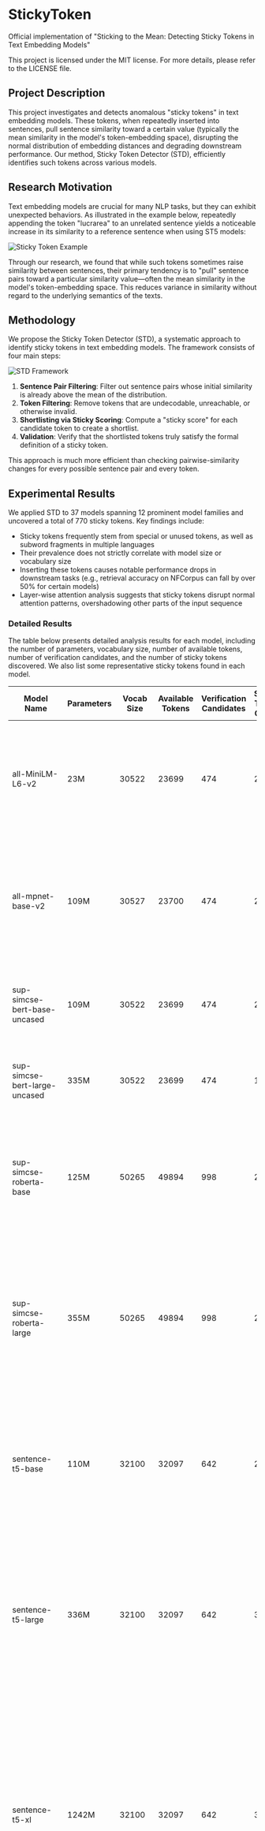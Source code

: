 # StickyToken

Official implementation of "Sticking to the Mean: Detecting Sticky Tokens in Text Embedding Models"

<!-- **Martin Kuo<sup>\*</sup>,** **Jianyi Zhang<sup>\*</sup>,** **Aolin Ding<sup></sup>,** **Qinsi Wang<sup></sup>,** **Louis DiValentin<sup></sup>,** **Yujia Bao<sup></sup>,** **Wei Wei<sup></sup>,** **Hai Li<sup></sup>,** **Yiran Chen<sup></sup>** -->

This project is licensed under the MIT license. For more details, please refer to the LICENSE file.

<!-- Paper Link: [📖[Paper Link]()]

Website Link: [[🕶️StickyToken]()] -->

## Project Description

This project investigates and detects anomalous "sticky tokens" in text embedding models. These tokens, when repeatedly inserted into sentences, pull sentence similarity toward a certain value (typically the mean similarity in the model's token-embedding space), disrupting the normal distribution of embedding distances and degrading downstream performance. Our method, Sticky Token Detector (STD), efficiently identifies such tokens across various models.

## Research Motivation

Text embedding models are crucial for many NLP tasks, but they can exhibit unexpected behaviors. As illustrated in the example below, repeatedly appending the token "lucrarea" to an unrelated sentence yields a noticeable increase in its similarity to a reference sentence when using ST5 models:

![Sticky Token Example](fig/sticky_token_example.drawio.png)

Through our research, we found that while such tokens sometimes raise similarity between sentences, their primary tendency is to "pull" sentence pairs toward a particular similarity value—often the mean similarity in the model's token-embedding space. This reduces variance in similarity without regard to the underlying semantics of the texts.

## Methodology

We propose the Sticky Token Detector (STD), a systematic approach to identify sticky tokens in text embedding models. The framework consists of four main steps:

![STD Framework](fig/overview.png)

1. **Sentence Pair Filtering**: Filter out sentence pairs whose initial similarity is already above the mean of the distribution.
2. **Token Filtering**: Remove tokens that are undecodable, unreachable, or otherwise invalid.
3. **Shortlisting via Sticky Scoring**: Compute a "sticky score" for each candidate token to create a shortlist.
4. **Validation**: Verify that the shortlisted tokens truly satisfy the formal definition of a sticky token.

This approach is much more efficient than checking pairwise-similarity changes for every possible sentence pair and every token.

## Experimental Results

We applied STD to 37 models spanning 12 prominent model families and uncovered a total of 770 sticky tokens. Key findings include:

- Sticky tokens frequently stem from special or unused tokens, as well as subword fragments in multiple languages
- Their prevalence does not strictly correlate with model size or vocabulary size
- Inserting these tokens causes notable performance drops in downstream tasks (e.g., retrieval accuracy on NFCorpus can fall by over 50% for certain models)
- Layer-wise attention analysis suggests that sticky tokens disrupt normal attention patterns, overshadowing other parts of the input sequence

### Detailed Results

The table below presents detailed analysis results for each model, including the number of parameters, vocabulary size, number of available tokens, number of verification candidates, and the number of sticky tokens discovered. We also list some representative sticky tokens found in each model.

| Model Name | Parameters | Vocab Size | Available Tokens | Verification Candidates | Sticky Token Count | Examples |
|------------|------------|------------|------------------|------------------------|-------------------|-----------|
| all-MiniLM-L6-v2 | 23M | 30522 | 23699 | 474 | 21 | （, textbook, h₂o, satisfy, trajectory, julio, functioning, [CLS], ₂, gambia, defendant, ？, {, functioned, imaginative, cultivated, う, intelligent, oskar, whereupon, intended |
| all-mpnet-base-v2 | 109M | 30527 | 23700 | 474 | 24 | 00, adversary, intended, ambiguous, cooked, た, truce, な, shouted, 「, т, ←, abortion, alerted, 治, uzbekistan, november, qaeda, ⇒, democracy, tobacco, х, intending, betray |
| sup-simcse-bert-base-uncased | 109M | 30522 | 23699 | 474 | 22 | 203, ?, [SEP], ロ, game, 640, り, victories, calling, ・, 62, yield, dr, andrea, vigor, ʌ, eduardo, ren, ろ, ր, ر, agree |
| sup-simcse-bert-large-uncased | 335M | 30522 | 23699 | 474 | 11 | ', ;, contestants, accidental, ɔ, continents, whatever, president, ], differently, contestant |
| sup-simcse-roberta-base | 125M | 50265 | 49894 | 998 | 27 | ĠThere, There, Ġthere, </s>, there, ĠTHERE, ĠEdit, âĢĵâĢĵ, ĠâĢĶ, ĠÂŃ, .âĢĶ, ÂŃ, Ġï¿½, âĢİ, Ġhappening, Ġtion, [], .], ][, Ġ], âĢ¦], âĢĲ, Specifically, ĠNotably, _., =], ĠâĪĴ |
| sup-simcse-roberta-large | 355M | 50265 | 49894 | 998 | 25 | Discussion, ĠâĢĭ, ĠSubjects, Topic, Ġ?, .-, Ġschematic, description, )]., ?"., ĠSubject, Description, subject, Ġnoun, Currently, Anyway, ){, .)., CONCLUS, Source, About, ĠCaption, Ġreferring, Ġcommented, Ġsubject |
| sentence-t5-base | 110M | 32100 | 32097 | 642 | 21 | </s>, lucrarea, ▁grains, ▁photographed, ▁sportive, <extra_id_18>, ▁brake, ▁organism, ▁br, ▁Gate, ▁Hose, ▁Gas, ▁Portable, ▁Patio, durant, ▁pastel, ▁meme, ▁tip, ▁blanc, ▁joke, ▁Tablet |
| sentence-t5-large | 336M | 32100 | 32097 | 642 | 30 | </s>, ▁»., <extra_id_27>, ▁Comment, ▁Ribbon, cliquez, ▁melting, ▁Medal, ▁buckle, ▁trigger, ▁pixels, ▁groove, ▁Cardinal, ▁pahar, ▁Brook, ▁sharing, ▁tactile, ▁cum, ▁bumbac, ▁hue, prayed, ▁cod, ▁tripod, ▁chance, ▁candid, stroke, ▁Cum, ▁poat, ▁cald, brushed |
| sentence-t5-xl | 1242M | 32100 | 32097 | 642 | 34 | </s>, <extra_id_0>, <extra_id_27>, ▁velvet, ▁context, ▁Proof, ▁Swift, ▁images, ▁Carson, ▁sauce, ▁pomp, <extra_id_12>, ▁Instagram, LAR, ▁grammar, ▁Alert, ▁Sauce, ▁Vince, ▁attitude, ▁Victoria, ▁Disclaimer, ▁trained, ▁Candida, ▁source, ▁strig, ▁notification, ▁album, ▁hashtag, ▁floral, ▁PDF, ▁collage, <extra_id_9>, ▁vibr, ▁caught |
| sentence-t5-xxl | 4866M | 32100 | 32097 | 642 | 22 | </s>, ▁consacré, <extra_id_27>, ▁hashtag, ▁hello, ▁charcoal, ▁friend, ▁placeholder, ▁faceti, ▁Ferguson, ▁eyebrow, ▁whistle, pictured, ▁temptation, ▁oyster, ▁underscore, ▁massage, ▁Massage, ▁shimmer, ▁sparkle, viction, ▁hyperlink |
| gtr-t5-base | 110M | 32100 | 32097 | 642 | 16 | </s>, lucrarea, ▁Someone, <extra_id_26>, ▁happened, ▁facing, <extra_id_18>, incredibly, ▁Something, <extra_id_27>, ▁somebody, ▁somehow, <extra_id_19>, notably, ▁Schaden, ▁Certain |
| gtr-t5-large | 336M | 32100 | 32097 | 642 | 14 | ▁»., </s>, <extra_id_27>, <extra_id_25>, ▁supposed, <extra_id_19>, ▁Erwachsene, ▁problem, ▁reicht, problem, ▁doch, <extra_id_13>, ▁zis, ▁Problem |
| gtr-t5-xl | 1242M | 32100 | 32097 | 642 | 15 | </s>, <extra_id_0>, <extra_id_9>, <extra_id_27>, ▁badly, <extra_id_19>, ▁truly, alleged, ▁quite, <extra_id_12>, ▁indeed, ▁really, ▁staggering, tocmai, supposedly |
| gtr-t5-xxl | 4866M | 32100 | 32097 | 642 | 7 | </s>, ▁consacré, ▁shortly, Pourtant, ▁indeed, ▁strongly, ▁briefly |
| instructor-base | 110M | 32100 | 32097 | 642 | 12 | </s>, lucrarea, <extra_id_26>, ▁somewhere, <extra_id_19>, ▁Someone, ▁or, <extra_id_18>, <extra_id_22>, ▁somebody, ▁there, ▁outside |
| instructor-large | 336M | 32100 | 32097 | 642 | 32 | </s>, ▁»., <extra_id_27>, ▁waiting, ▁exhausted, misunderstanding, ▁meine, ▁several, ▁suddenly, ▁turning, manipulated, <extra_id_0>, ▁moments, <extra_id_5>, ▁unexpected, ▁Again, <extra_id_25>, ▁during, ▁laughter, ▁penetrate, ▁happening, ▁sudden, ▁urine, ▁finishing, ▁ending, ▁moment, ▁Congratulations, ▁wieder, ▁significant, ▁sunglasses, <extra_id_13>, ▁hundreds |
| instructor-xl | 1242M | 32100 | 32097 | 642 | 8 | </s>, <extra_id_0>, <extra_id_9>, <extra_id_27>, <extra_id_19>, ▁apparently, ▁newly, <extra_id_12> |
| e5-small | 33M | 30522 | 23699 | 474 | 17 | [SEP], exhibiting, occurring, pretended, behaved, suddenly, campaigned, chewed, thereof, cerebral, gleaming, expecting, pretending, makeshift, belongings, clenched, reelected |
| e5-base | 109M | 30522 | 23699 | 474 | 11 | generating, absorbing, heating, carpet, human, vibrating, whoever, glide, craving, harvesting, ochreous |
| e5-large | 335M | 30522 | 23699 | 474 | 21 | ರ, ⇄, 扌, [SEP], ∅, ⺩, [MASK], ⺼, [PAD], 都, [CLS], ར, ⽥, circumstance, ね, 面, 勝, ნ, ᄃ, 力, 皇 |
| e5-mistral-7b-instruct | 7111M | 32000 | 31747 | 635 | 31 | ▁sont, ▁peut, ▁много, жду, ▁испо, ▁которы, ци, ▁ию, ць, ват, ץ, ▁klikken, ющи, ▁был, ▁honom, бли, ▁voegen, мож, ▁ст, ду, ▁отри, ▁най, ▁släktet, пол, цу, ра, ▁постро, стов, ця, чо, ▁ч |
| bge-small-en-v1.5 | 33M | 30522 | 23699 | 474 | 18 | [, brought, ð, deposited, december, climax, exposed, membranes, influenza, m³, assembled, [PAD], fastened, [SEP], hinted, absorbed, encourages, horizontal |
| bge-base-en-v1.5 | 109M | 30522 | 23699 | 474 | 20 | neighbouring, ？, witnessed, granting, 。, proceeded, progressing, witnessing, encountered, transporting, detected, bordering, indicates, goal, www, having, threatened, positioning, investigated, permitted |
| bge-large-en-v1.5 | 335M | 30522 | 23699 | 474 | 15 | actively, intended, intercepted, intentional, uploaded, int, exercising, lately, issuing, continue, maintaining, interactions, participated, asserting, attended |
| UAE-Large-V1 | 335M | 30522 | 23699 | 474 | 14 | [SEP], ɔ, ո, occurring, having, intercept, ʊ, і, ɛ, posted, を, ε, א, equipped |
| nomic-embed-text-v1 | 137M | 30522 | 23699 | 474 | 12 | [CLS], [MASK], ¦, polling, 勝, [SEP], qualifier, ₖ, tipping, appearing, ᆼ, ₉ |
| nomic-embed-text-v1.5 | 137M | 30522 | 23699 | 474 | 9 | [CLS], [MASK], [SEP], cerambycidae, ～, etienne, 》, challenging, 行 |
| gte-small | 33M | 30522 | 23699 | 474 | 15 | [SEP], [CLS], treacherous, 2nd, peacefully, 水, midnight, 21, civilian, 8th, deposited, dripped, momentarily, presently, tolerant |
| gte-base | 109M | 30522 | 23699 | 474 | 18 | [SEP], [MASK], hotspur, [CLS], aroused, 3a, momentarily, ₀, betrayal, impromptu, ि, а, tossing, ³, harassed, ulrich, jaime, behaved |
| gte-large | 335M | 30522 | 23699 | 474 | 18 | ٹ, 1st, 30th, mcgrath, rendering, 15th, ɑ, 33rd, scratched, 45th, 55th, laying, 00pm, twentieth, tilting, ninth, posting, unusual |
| gte-base-en-v1.5 | 137M | 30522 | 23699 | 474 | 20 | [CLS], ~, ₆, ₎, ,, ₍, ∞, ₃, ■, ⊕, ⁴, ⇌, ᄌ, ℓ, >, [PAD], 立, ∩, ⺩, 龸 |
| gte-large-en-v1.5 | 434M | 30522 | 23699 | 474 | 17 | 扌, multiplied, ː, ∧, ʑ, ‿, ♯, ^, factual, ɪ, happens, ∈, ˈ, ᵒ, probable, ‰, ᵗ |
| gte-Qwen2-1.5B-instruct | 1543M | 151643 | 147848 | 2326 | 5 | Ġthru, Ġgifted, Ġupfront, Ġportraying, Ġawkward |
| gte-Qwen2-7B-instruct | 7069M | 151643 | 147848 | 2957 | 103 | Ġanon, Ġcommenting, Ġsolver, ĠChecking, ĠSteering, Ġcorrecting, ĠHearing, Ġtrending, Ġopinion, Ġcreek, ĠTHC, Ġbidding, Ġclr, Ġpolled, Ġlemon, Ġfix, Ġshar, Ġreel, Ġoptimizing, ĠTide, Ġtaxable, Ġblinking, Ġsyncing, Ġbaking, ĠOnion, Ġbay, Ġbump, Ġmultiplying, Ġlime, Ġhail, ĠSeeking, ĠMining, ĠHindu, ĠDangerous, Ġbarber, Ġdating, Ġpeg, Ġnumb, ĠElectricity, Ġbev, Ġvegan, Ġfiled, Ġcovid, ĠCameras, Ġcds, ĠAsking, ĠFacial, Ġbee, Ġlax, Ġbreakup, Ġdecoding, Ġforums, Ġthrott, Ġjpeg, ĠMeasurements, Ġrepent, Ġdib, Ġshl, Ġiam, Ġdetox, Ġspotting, Ġtimeouts, Ġyrs, Ġtally, Ġthumbs, Ġbeads, ĠCooling, Ġgraph, Ġpaging, Ġnotes, ĠFishing, Ġbanned, Ġmeddling, ĠFollowers, Ġkettle, Ġoils, ĠCandle, Ġsubs, Ġmarble, Ġpassing, ▁milling, Ġmusicians, Ġtho, ĠPuzzle, Ġlumber, Ġanswered, ĠElectrical, Ġchecks, Ġsire, Ġbaz, Ġenters, Ġoil, Ġresolved, Ġflavor, Ġpix, Ġpointing, Ġcoding, Ġreaching, ĠSHR, Ġcomics, Ġtint, Ġiterating, Ġtagged |
| GritLM-7B | 7111M | 32000 | 31747 | 635 | 17 | ▁adventures, ▁promoting, ▁nine, ▁folks, ▁village, ▁according, ▁escort, ▁islands, ▁accidents, ▁©, ▁junior, ▁elite, ▁photo, ▁', ▁accident, ▁publication, ▁young |
| SFR-Embedding-2_R | 7111M | 32000 | 31716 | 444 | 2 | zeichnet, ▁scales |
| SFR-Embedding-Mistral | 7111M | 32000 | 31716 | 635 | 46 | ▁которы, ▁годи, ▁Jahrhund, ▁который, ▁которых, ▁распо, ▁вре, ▁района, ▁уча, ▁явля, ▁которые, ▁изда, ▁trabaj, ▁чемпи, ▁них, ▁llev, ześ, ▁райо, ▁того, ▁furono, ющи, ▁насе, ▁занима, ▁satisf, ▁отри, ▁най, ▁той, ▁смер, ▁побе, ▁окру, ▁служ, ▁участи, ▁invånare, ▁получи, ▁участ, ▁algun, ▁DCHECK, ▁invån, ▁occas, ▁актив, ▁observ, ▁befindet, ▁voegen, ▁режи, ▁соста, ▁нача |

## Project Structure

```
StickyToken/
├── data/           # Data files with sentence pairs for different models
├── fig/            # Figures used in the paper
├── notebooks/      # Jupyter notebooks for analysis and visualization
├── results/        # Experimental results and findings
├── scripts/        # Scripts for running the detector
├── stickytoken/    # Main code package
└── task_assess/    # Code for downstream task assessment
```

## Requirements

- Python 3.11
- PyTorch >= 2.5.1
- Transformers >= 4.47.1
- Sentence-Transformers >= 3.3.1
- See `requirements.txt` for all dependencies

## Installation

1. Clone the repository:
```bash
git clone https://github.com/[some-repo]/StickyToken.git
cd StickyToken
```

2. Create and activate virtual environment (recommended):
```bash
python -m venv venv
source venv/bin/activate  # Linux/Mac

# or
conda create --n stickytoken python=3.11
```

3. Install dependencies:
```bash
pip install -r requirements.txt
```

## Usage

### Running the Sticky Token Detector

1. To detect sticky tokens in a specific model:
```bash
python scripts/detect.py --model "sentence-transformers/sentence-t5-base"
```

2. Customize the detection parameters:
```bash
python scripts/detect.py --model "sentence-transformers/sentence-t5-base" \
                         --sent_pair_num 10 \
                         --insert_num 8 \
                         --verification_sent_pair_num 250
```

### Interactive Demo

You can explore the effects of sticky tokens using the gradio demo notebook:
```bash
jupyter notebook notebooks/demo.ipynb
```
## Paper and Citation

More technical details can be found in our paper. If you find STD useful or relevant to your project and research, please kindly cite our paper:

<!-- ```bibtex
@misc{kuo2025hcothijackingchainofthoughtsafety,
      title={H-CoT: Hijacking the Chain-of-Thought Safety Reasoning Mechanism to Jailbreak Large Reasoning Models, Including OpenAI o1/o3, DeepSeek-R1, and Gemini 2.0 Flash Thinking}, 
      author={Martin Kuo and Jianyi Zhang and Aolin Ding and Qinsi Wang and Louis DiValentin and Yujia Bao and Wei Wei and Hai Li and Yiran Chen},
      year={2025},
      eprint={2502.12893},
      archivePrefix={arXiv},
      primaryClass={cs.CL},
      url={https://arxiv.org/abs/2502.12893}, 
}
``` -->

## License

This project is licensed under the MIT license.

